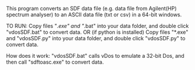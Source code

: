 This program converts an SDF data file (e.g. data file from Agilent(HP) spectrum analyser) to an ASCII data file (txt or csv) in a 64-bit windows.

TO RUN:
Copy files "*.exe" and "*.bat" into your data folder, and double click "vdosSDF.bat" to convert data.
OR (if python is installed)
Copy files "*.exe" and "vdosSDF.py" into your data folder, and double click "vdosSDF.py" to convert data.

How does it work:
"vdosSDF.bat" calls vDos to emulate a 32-bit Dos, and then call "sdftoasc.exe" to convert data.
